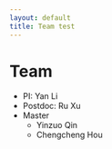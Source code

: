 ```yaml
---
layout: default
title: Team test
---
```

# Team 
* PI: Yan Li
* Postdoc: Ru Xu
* Master
    * Yinzuo Qin
    * Chengcheng Hou

